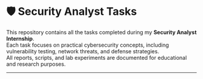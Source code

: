 # 🛡️ Security Analyst Tasks

This repository contains all the tasks completed during my **Security Analyst Internship**.  
Each task focuses on practical cybersecurity concepts, including vulnerability testing, network threats, and defense strategies.  
All reports, scripts, and lab experiments are documented for educational and research purposes.

---



